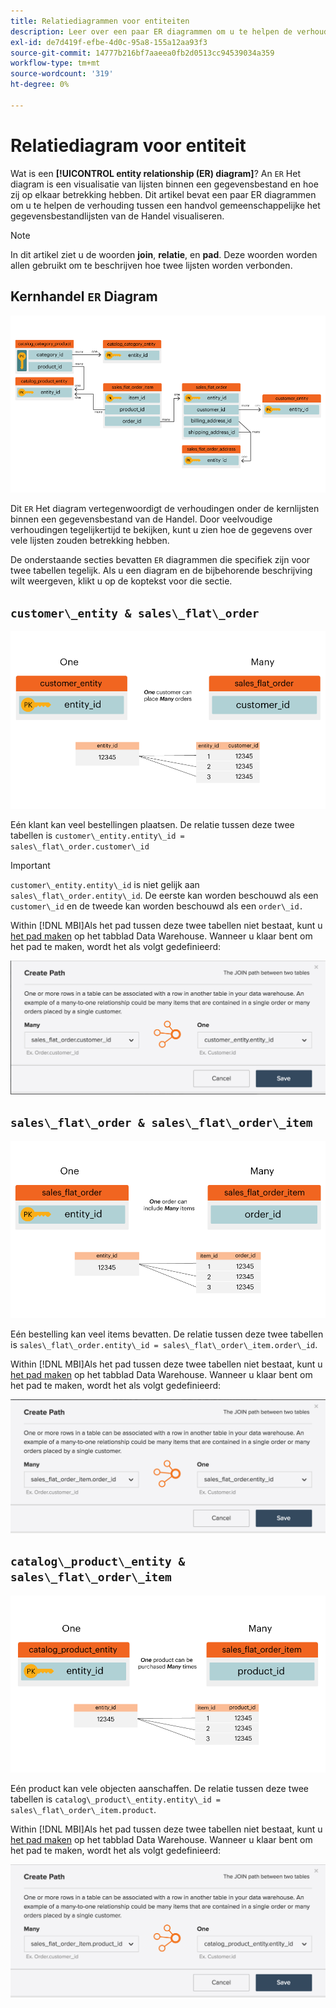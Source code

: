 ```yaml
---
title: Relatiediagrammen voor entiteiten
description: Leer over een paar ER diagrammen om u te helpen de verhouding tussen een handvol gemeenschappelijke het gegevensbestandlijsten van de Handel visualiseren.
exl-id: de7d419f-efbe-4d0c-95a8-155a12aa93f3
source-git-commit: 14777b216bf7aaeea0fb2d0513cc94539034a359
workflow-type: tm+mt
source-wordcount: '319'
ht-degree: 0%

---
```


# Relatiediagram voor entiteit

Wat is een **[!UICONTROL entity relationship (ER) diagram]**? An `ER` Het diagram is een visualisatie van lijsten binnen een gegevensbestand en hoe zij op elkaar betrekking hebben. Dit artikel bevat een paar ER diagrammen om u te helpen de verhouding tussen een handvol gemeenschappelijke het gegevensbestandlijsten van de Handel visualiseren.

>[!NOTE]
>
>In dit artikel ziet u de woorden **join**, **relatie**, en **pad**. Deze woorden worden allen gebruikt om te beschrijven hoe twee lijsten worden verbonden.

## Kernhandel `ER` Diagram

![4_DB_Chart](../../assets/4_DB_Chart.png)

Dit `ER` Het diagram vertegenwoordigt de verhoudingen onder de kernlijsten binnen een gegevensbestand van de Handel. Door veelvoudige verhoudingen tegelijkertijd te bekijken, kunt u zien hoe de gegevens over vele lijsten zouden betrekking hebben.

De onderstaande secties bevatten `ER` diagrammen die specifiek zijn voor twee tabellen tegelijk. Als u een diagram en de bijbehorende beschrijving wilt weergeven, klikt u op de koptekst voor die sectie.

## `customer\_entity & sales\_flat\_order`

![Eén klant: veel bestellingen](../../assets/2_OneCustomerManyOrders.png)

Eén klant kan veel bestellingen plaatsen. De relatie tussen deze twee tabellen is `customer\_entity.entity\_id = sales\_flat\_order.customer\_id`

>[!IMPORTANT]
>
>`customer\_entity.entity\_id` is niet gelijk aan `sales\_flat\_order.entity\_id`. De eerste kan worden beschouwd als een `customer\_id` en de tweede kan worden beschouwd als een `order\_id.`

Within [!DNL MBI]Als het pad tussen deze twee tabellen niet bestaat, kunt u [het pad maken](../data-warehouse-mgr/create-paths-calc-columns.md) op het tabblad Data Warehouse. Wanneer u klaar bent om het pad te maken, wordt het als volgt gedefinieerd:

![](../../assets/SFO___CE_path.png)

## `sales\_flat\_order & sales\_flat\_order\_item`

![1_OneOrderManyItems](../../assets/1_OneOrderManyItems.png)

Eén bestelling kan veel items bevatten. De relatie tussen deze twee tabellen is `sales\_flat\_order.entity\_id = sales\_flat\_order\_item.order\_id`.

Within [!DNL MBI]Als het pad tussen deze twee tabellen niet bestaat, kunt u [het pad maken](../data-warehouse-mgr/create-paths-calc-columns.md) op het tabblad Data Warehouse. Wanneer u klaar bent om het pad te maken, wordt het als volgt gedefinieerd:

![](../../assets/SFOI___SFO_path.png)

## `catalog\_product\_entity & sales\_flat\_order\_item`

![3_OneProductManyTimes](../../assets/3_OneProductManyTimes.png)

Eén product kan vele objecten aanschaffen. De relatie tussen deze twee tabellen is `catalog\_product\_entity.entity\_id = sales\_flat\_order\_item.product`.

Within [!DNL MBI]Als het pad tussen deze twee tabellen niet bestaat, kunt u [het pad maken](../data-warehouse-mgr/create-paths-calc-columns.md) op het tabblad Data Warehouse. Wanneer u klaar bent om het pad te maken, wordt het als volgt gedefinieerd:

![](../../assets/SFOI___CPE_path.png)
